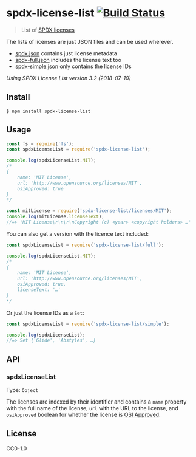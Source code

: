 # spdx-license-list [![Build Status](https://travis-ci.org/sindresorhus/spdx-license-list.svg?branch=master)](https://travis-ci.org/sindresorhus/spdx-license-list)

> List of [SPDX licenses](https://spdx.org/licenses/)

The lists of licenses are just JSON files and can be used wherever.

- [spdx.json](spdx.json) contains just license metadata
- [spdx-full.json](spdx-full.json) includes the license text too
- [spdx-simple.json](spdx-simple.json) only contains the license IDs

*Using SPDX License List version 3.2 (2018-07-10)*


## Install

```
$ npm install spdx-license-list
```


## Usage

```js
const fs = require('fs');
const spdxLicenseList = require('spdx-license-list');

console.log(spdxLicenseList.MIT);
/*
{
	name: 'MIT License',
	url: 'http://www.opensource.org/licenses/MIT',
	osiApproved: true
}
*/

const mitLicense = require('spdx-license-list/licenses/MIT');
console.log(mitLicense.licenseText);
//=> 'MIT License\r\n\r\nCopyright (c) <year> <copyright holders> …'
```

You can also get a version with the licence text included:

```js
const spdxLicenseList = require('spdx-license-list/full');

console.log(spdxLicenseList.MIT);
/*
{
	name: 'MIT License',
	url: 'http://www.opensource.org/licenses/MIT',
	osiApproved: true,
	licenseText: '…'
}
*/
```

Or just the license IDs as a `Set`:

```js
const spdxLicenseList = require('spdx-license-list/simple');

console.log(spdxLicenseList);
//=> Set {'Glide', 'Abstyles', …}
```


## API

### spdxLicenseList

Type: `Object`

The licenses are indexed by their identifier and contains a `name` property with the full name of the license, `url` with the URL to the license, and `osiApproved` boolean for whether the license is [OSI Approved](https://opensource.org/licenses).


## License

CC0-1.0

